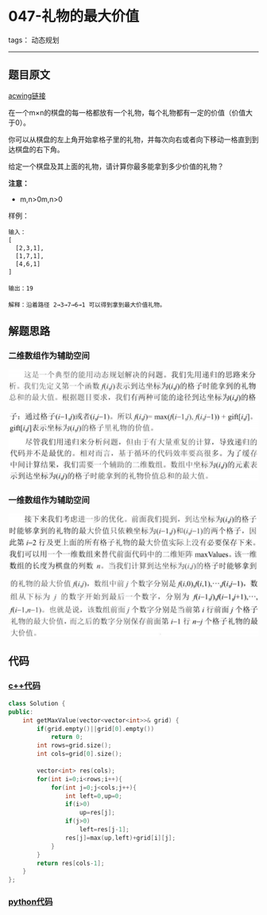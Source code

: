 # 047-礼物的最大价值

tags： 动态规划

---

## 题目原文

[acwing链接](https://www.acwing.com/problem/content/56/)

在一个m×n的棋盘的每一格都放有一个礼物，每个礼物都有一定的价值（价值大于0）。

你可以从棋盘的左上角开始拿格子里的礼物，并每次向右或者向下移动一格直到到达棋盘的右下角。

给定一个棋盘及其上面的礼物，请计算你最多能拿到多少价值的礼物？

**注意：**

- m,n>0m,n>0

样例：

```
输入：
[
  [2,3,1],
  [1,7,1],
  [4,6,1]
]

输出：19

解释：沿着路径 2→3→7→6→1 可以得到拿到最大价值礼物。
```

## 解题思路

### 二维数组作为辅助空间

![1563118262231](img/readme.assets/1563118262231.png)

![1563118272502](img/readme.assets/1563118272502.png)

### 一维数组作为辅助空间

![1563118289653](img/readme.assets/1563118289653.png)

![1563118302134](img/readme.assets/1563118302134.png)

## 代码

### [c++代码](./src/cpp/047-礼物的最大价值.cpp)

```c++
class Solution {
public:
    int getMaxValue(vector<vector<int>>& grid) {
        if(grid.empty()||grid[0].empty())
            return 0;
        int rows=grid.size();
        int cols=grid[0].size();
        
        vector<int> res(cols);
        for(int i=0;i<rows;i++){
            for(int j=0;j<cols;j++){
                int left=0,up=0;
                if(i>0)
                    up=res[j];
                if(j>0)
                    left=res[j-1];
                res[j]=max(up,left)+grid[i][j];
            }
        }
        return res[cols-1];
    }
};
```

### [python代码](./src/python/047-礼物的最大价值.py)

```python

```
